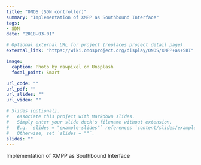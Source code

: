 ```yaml
---
title: "ONOS (SDN controller)"
summary: "Implementation of XMPP as Southbound Interface"
tags:
- SDN
date: "2018-03-01"

# Optional external URL for project (replaces project detail page).
external_link: "https://wiki.onosproject.org/display/ONOS/XMPP+as+SBI"

image:
  caption: Photo by rawpixel on Unsplash
  focal_point: Smart

url_code: ""
url_pdf: ""
url_slides: ""
url_video: ""

# Slides (optional).
#   Associate this project with Markdown slides.
#   Simply enter your slide deck's filename without extension.
#   E.g. `slides = "example-slides"` references `content/slides/example-slides.md`.
#   Otherwise, set `slides = ""`.
slides: ""
---
```


Implementation of XMPP as Southbound Interface
